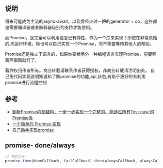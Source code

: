## 说明
将来可能成为主流的async-await，以及曾经火过一把的generator + co，这些都是需要编译器或者解释器级别的支持才能使用。


而Promise，是完全可以利用语言已有特性，作为一个库来实现！即使在非常原始的JS运行环境，你也可以自己实现一个Promise，而不需要等待其他人的帮助。

Promise还是独立于语言的，如果你要给另外一种编程语言实现Promise，只要照葫芦画瓢就行了。

著作权归作者所有。商业转载请联系作者获得授权，非商业转载请注明出处。
自己用代码实现说明知道和了解promise的功能,api,状态,有助于更好的去利用promise进行流程控制
## 参考
* [剖析Promise内部结构，一步一步实现一个完整的、能通过所有Test case的Promise类 ](https://github.com/xieranmaya/blog/issues/3)
* [一个简单的 Promise 实现](https://judes.me/tech/frontend/2017/03/12/a_simple_promise.html)
* [自己动手实现promise](http://www.jianshu.com/p/48e193c4662e)

## promise- done/always
```js
// Native
promise.then(doneCallback, failCallback).then(alwaysCallback, alwaysCallback)
```